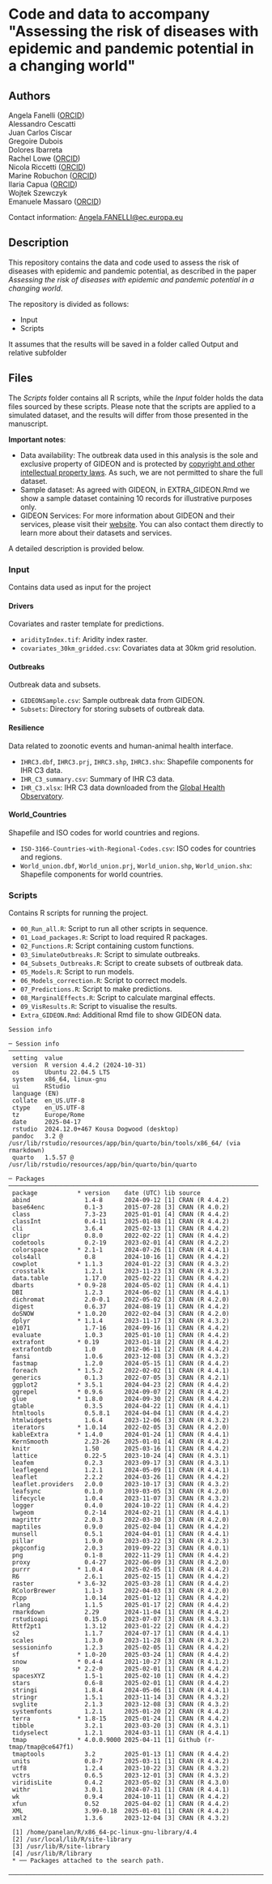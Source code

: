 # Code and data to accompany "Assessing the risk of diseases with epidemic and pandemic potential in a changing world"

## Authors

Angela Fanelli ([ORCID](https://orcid.org/0000-0002-8204-1230))\
Alessandro Cescatti\
Juan Carlos Ciscar\
Gregoire Dubois\
Dolores Ibarreta\
Rachel Lowe ([ORCID](https://orcid.org/0000-0003-3939-7343))\
Nicola Riccetti ([ORCID](https://orcid.org/0000-0002-3178-7892))\
Marine Robuchon ([ORCID](https://orcid.org/0000-0001-5873-2915))\
Ilaria Capua ([ORCID](https://orcid.org/0000-0002-7072-2581))\
Wojtek Szewczyk\
Emanuele Massaro ([ORCID](https://orcid.org/0000-0002-9287-3743))

Contact information: [Angela.FANELLI\@ec.europa.eu](Angela.FANELLI@ec.europa.eu)

## Description

This repository contains the data and code used to assess the risk of diseases with epidemic and pandemic potential, as described in the paper *Assessing the risk of diseases with epidemic and pandemic potential in a changing world*.

The repository is divided as follows:

-   Input
-   Scripts

It assumes that the results will be saved in a folder called Output and relative subfolder

## Files

The *Scripts* folder contains all R scripts, while the *Input* folder holds the data files sourced by these scripts. Please note that the scripts are applied to a simulated dataset, and the results will differ from those presented in the manuscript.

**Important notes**:

-   Data availability: The outbreak data used in this analysis is the sole and exclusive property of GIDEON and is protected by [copyright and other intellectual property laws](https://www.gideononline.com/institutional-subscriber-license/). As such, we are not permitted to share the full dataset.
-   Sample dataset: As agreed with GIDEON, in EXTRA_GIDEON.Rmd we show a sample dataset containing 10 records for illustrative purposes only.
-   GIDEON Services: For more information about GIDEON and their services, please visit their [website](https://www.gideononline.com/). You can also contact them directly to learn more about their datasets and services.

A detailed description is provided below.

### Input

Contains data used as input for the project

#### Drivers

Covariates and raster template for predictions.

-   `aridityIndex.tif`: Aridity index raster.
-   `covariates_30km_gridded.csv`: Covariates data at 30km grid resolution.

#### Outbreaks

Outbreak data and subsets.

-   `GIDEONSample.csv`: Sample outbreak data from GIDEON. 
-   `Subsets`: Directory for storing subsets of outbreak data.

#### Resilience

Data related to zoonotic events and human-animal health interface.

-   `IHRC3.dbf`, `IHRC3.prj`, `IHRC3.shp`, `IHRC3.shx`: Shapefile components for IHR C3 data.
-   `IHR_C3_summary.csv`: Summary of IHR C3 data.
-   `IHR_C3.xlsx`: IHR C3 data downloaded from the [Global Health Observatory](https://www.who.int/data/gho).

#### World_Countries

Shapefile and ISO codes for world countries and regions.

-   `ISO-3166-Countries-with-Regional-Codes.csv`: ISO codes for countries and regions.
-   `World_union.dbf`, `World_union.prj`, `World_union.shp`, `World_union.shx`: Shapefile components for world countries.

### Scripts

Contains R scripts for running the project.

-   `00_Run_all.R`: Script to run all other scripts in sequence.
-   `01_Load_packages.R`: Script to load required R packages.
-   `02_Functions.R`: Script containing custom functions.
-   `03_SimulateOutbreaks.R`: Script to simulate outbreaks.
-   `04_Subsets_Outbreaks.R`: Script to create subsets of outbreak data.
-   `05_Models.R`: Script to run models.
-   `06_Models_correction.R`: Script to correct models.
-   `07_Predictions.R`: Script to make predictions.
-   `08_MarginalEffects.R`: Script to calculate marginal effects.
-   `09_VisResults.R`: Script to visualise the results.
-   `Extra_GIDEON.Rmd`: Additional Rmd file to show GIDEON data.

```         
Session info 

─ Session info ─────────────────────────────────────────────────────────────────
 setting  value
 version  R version 4.4.2 (2024-10-31)
 os       Ubuntu 22.04.5 LTS
 system   x86_64, linux-gnu
 ui       RStudio
 language (EN)
 collate  en_US.UTF-8
 ctype    en_US.UTF-8
 tz       Europe/Rome
 date     2025-04-17
 rstudio  2024.12.0+467 Kousa Dogwood (desktop)
 pandoc   3.2 @ /usr/lib/rstudio/resources/app/bin/quarto/bin/tools/x86_64/ (via rmarkdown)
 quarto   1.5.57 @ /usr/lib/rstudio/resources/app/bin/quarto/bin/quarto

─ Packages ─────────────────────────────────────────────────────────────────────
 package           * version    date (UTC) lib source
 abind               1.4-8      2024-09-12 [1] CRAN (R 4.4.2)
 base64enc           0.1-3      2015-07-28 [3] CRAN (R 4.0.2)
 class               7.3-23     2025-01-01 [4] CRAN (R 4.4.2)
 classInt            0.4-11     2025-01-08 [1] CRAN (R 4.4.2)
 cli                 3.6.4      2025-02-13 [1] CRAN (R 4.4.2)
 clipr               0.8.0      2022-02-22 [1] CRAN (R 4.4.2)
 codetools           0.2-19     2023-02-01 [4] CRAN (R 4.2.2)
 colorspace        * 2.1-1      2024-07-26 [1] CRAN (R 4.4.1)
 cols4all            0.8        2024-10-16 [1] CRAN (R 4.4.2)
 cowplot           * 1.1.3      2024-01-22 [3] CRAN (R 4.3.2)
 crosstalk           1.2.1      2023-11-23 [3] CRAN (R 4.3.2)
 data.table          1.17.0     2025-02-22 [1] CRAN (R 4.4.2)
 dbarts            * 0.9-28     2024-05-02 [1] CRAN (R 4.4.1)
 DBI                 1.2.3      2024-06-02 [1] CRAN (R 4.4.1)
 dichromat           2.0-0.1    2022-05-02 [3] CRAN (R 4.2.0)
 digest              0.6.37     2024-08-19 [1] CRAN (R 4.4.2)
 doSNOW            * 1.0.20     2022-02-04 [3] CRAN (R 4.2.0)
 dplyr             * 1.1.4      2023-11-17 [3] CRAN (R 4.3.2)
 e1071               1.7-16     2024-09-16 [1] CRAN (R 4.4.2)
 evaluate            1.0.3      2025-01-10 [1] CRAN (R 4.4.2)
 extrafont         * 0.19       2023-01-18 [2] CRAN (R 4.4.2)
 extrafontdb         1.0        2012-06-11 [2] CRAN (R 4.4.2)
 fansi               1.0.6      2023-12-08 [3] CRAN (R 4.3.2)
 fastmap             1.2.0      2024-05-15 [1] CRAN (R 4.4.2)
 foreach           * 1.5.2      2022-02-02 [1] CRAN (R 4.4.1)
 generics            0.1.3      2022-07-05 [3] CRAN (R 4.2.1)
 ggplot2           * 3.5.1      2024-04-23 [2] CRAN (R 4.4.2)
 ggrepel           * 0.9.6      2024-09-07 [2] CRAN (R 4.4.2)
 glue              * 1.8.0      2024-09-30 [2] CRAN (R 4.4.2)
 gtable              0.3.5      2024-04-22 [1] CRAN (R 4.4.1)
 htmltools           0.5.8.1    2024-04-04 [1] CRAN (R 4.4.2)
 htmlwidgets         1.6.4      2023-12-06 [3] CRAN (R 4.3.2)
 iterators         * 1.0.14     2022-02-05 [3] CRAN (R 4.2.0)
 kableExtra        * 1.4.0      2024-01-24 [1] CRAN (R 4.4.1)
 KernSmooth          2.23-26    2025-01-01 [4] CRAN (R 4.4.2)
 knitr               1.50       2025-03-16 [1] CRAN (R 4.4.2)
 lattice             0.22-5     2023-10-24 [4] CRAN (R 4.3.1)
 leafem              0.2.3      2023-09-17 [3] CRAN (R 4.3.1)
 leaflegend          1.2.1      2024-05-09 [1] CRAN (R 4.4.1)
 leaflet             2.2.2      2024-03-26 [1] CRAN (R 4.4.2)
 leaflet.providers   2.0.0      2023-10-17 [3] CRAN (R 4.3.2)
 leafsync            0.1.0      2019-03-05 [3] CRAN (R 4.2.0)
 lifecycle           1.0.4      2023-11-07 [3] CRAN (R 4.3.2)
 logger              0.4.0      2024-10-22 [1] CRAN (R 4.4.2)
 lwgeom              0.2-14     2024-02-21 [1] CRAN (R 4.4.1)
 magrittr            2.0.3      2022-03-30 [3] CRAN (R 4.2.0)
 maptiles            0.9.0      2025-02-04 [1] CRAN (R 4.4.2)
 munsell             0.5.1      2024-04-01 [1] CRAN (R 4.4.1)
 pillar              1.9.0      2023-03-22 [3] CRAN (R 4.2.3)
 pkgconfig           2.0.3      2019-09-22 [3] CRAN (R 4.0.1)
 png                 0.1-8      2022-11-29 [1] CRAN (R 4.4.2)
 proxy               0.4-27     2022-06-09 [3] CRAN (R 4.2.0)
 purrr             * 1.0.4      2025-02-05 [1] CRAN (R 4.4.2)
 R6                  2.6.1      2025-02-15 [1] CRAN (R 4.4.2)
 raster            * 3.6-32     2025-03-28 [1] CRAN (R 4.4.2)
 RColorBrewer        1.1-3      2022-04-03 [3] CRAN (R 4.2.0)
 Rcpp                1.0.14     2025-01-12 [1] CRAN (R 4.4.2)
 rlang               1.1.5      2025-01-17 [2] CRAN (R 4.4.2)
 rmarkdown           2.29       2024-11-04 [1] CRAN (R 4.4.2)
 rstudioapi          0.15.0     2023-07-07 [3] CRAN (R 4.3.1)
 Rttf2pt1            1.3.12     2023-01-22 [2] CRAN (R 4.4.2)
 s2                  1.1.7      2024-07-17 [1] CRAN (R 4.4.1)
 scales              1.3.0      2023-11-28 [3] CRAN (R 4.3.2)
 sessioninfo         1.2.3      2025-02-05 [1] CRAN (R 4.4.2)
 sf                * 1.0-20     2025-03-24 [1] CRAN (R 4.4.2)
 snow              * 0.4-4      2021-10-27 [3] CRAN (R 4.1.2)
 sp                * 2.2-0      2025-02-01 [1] CRAN (R 4.4.2)
 spacesXYZ           1.5-1      2025-02-10 [1] CRAN (R 4.4.2)
 stars               0.6-8      2025-02-01 [1] CRAN (R 4.4.2)
 stringi             1.8.4      2024-05-06 [1] CRAN (R 4.4.1)
 stringr             1.5.1      2023-11-14 [3] CRAN (R 4.3.2)
 svglite             2.1.3      2023-12-08 [3] CRAN (R 4.3.2)
 systemfonts         1.2.1      2025-01-20 [2] CRAN (R 4.4.2)
 terra             * 1.8-15     2025-01-24 [1] CRAN (R 4.4.2)
 tibble              3.2.1      2023-03-20 [3] CRAN (R 4.3.1)
 tidyselect          1.2.1      2024-03-11 [1] CRAN (R 4.4.1)
 tmap              * 4.0.0.9000 2025-04-11 [1] Github (r-tmap/tmap@ce647f1)
 tmaptools           3.2        2025-01-13 [1] CRAN (R 4.4.2)
 units               0.8-7      2025-03-11 [1] CRAN (R 4.4.2)
 utf8                1.2.4      2023-10-22 [3] CRAN (R 4.3.2)
 vctrs               0.6.5      2023-12-01 [3] CRAN (R 4.3.2)
 viridisLite         0.4.2      2023-05-02 [3] CRAN (R 4.3.0)
 withr               3.0.1      2024-07-31 [1] CRAN (R 4.4.1)
 wk                  0.9.4      2024-10-11 [1] CRAN (R 4.4.2)
 xfun                0.52       2025-04-02 [1] CRAN (R 4.4.2)
 XML                 3.99-0.18  2025-01-01 [1] CRAN (R 4.4.2)
 xml2                1.3.6      2023-12-04 [3] CRAN (R 4.3.2)

 [1] /home/panelan/R/x86_64-pc-linux-gnu-library/4.4
 [2] /usr/local/lib/R/site-library
 [3] /usr/lib/R/site-library
 [4] /usr/lib/R/library
 * ── Packages attached to the search path.

────────────────────────────────────────────────────────────────────────────────
```
